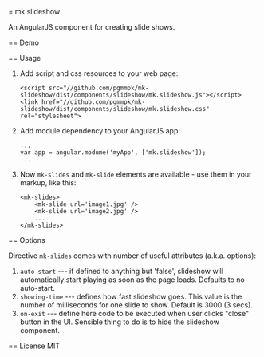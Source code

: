 = mk.slideshow

An AngularJS component for creating slide shows.

== Demo

== Usage

1. Add script and css resources to your web page:

	```
	<script src="//github.com/pgmmpk/mk-slideshow/dist/components/slideshow/mk.slideshow.js"></script>
	<link href="//github.com/pgmmpk/mk-slideshow/dist/components/slideshow/mk.slideshow.css" rel="stylesheet">
	```

2. Add module dependency to your AngularJS app:

	```
	...
	var app = angular.modume('myApp', ['mk.slideshow']);
	...
	```

3. Now `mk-slides` and `mk-slide` elements are available - use them in your markup, like this:

	```
	<mk-slides>
		<mk-slide url='image1.jpg' />
		<mk-slide url='image2.jpg' />
		...
	</mk-slides>
	```

== Options

Directive `mk-slides` comes with number of useful attributes (a.k.a. options):

1. `auto-start`   --- if defined to anything but 'false', slideshow will automatically start playing as soon as the page loads. Defaults to no auto-start.
2. `showing-time` --- defines how fast slideshow goes. This value is the number of milliseconds for one slide to show. Default is 3000 (3 secs).
3. `on-exit`      --- define here code to be executed when user clicks "close" button in the UI. Sensible thing to do is to hide the slideshow component.

== License
MIT